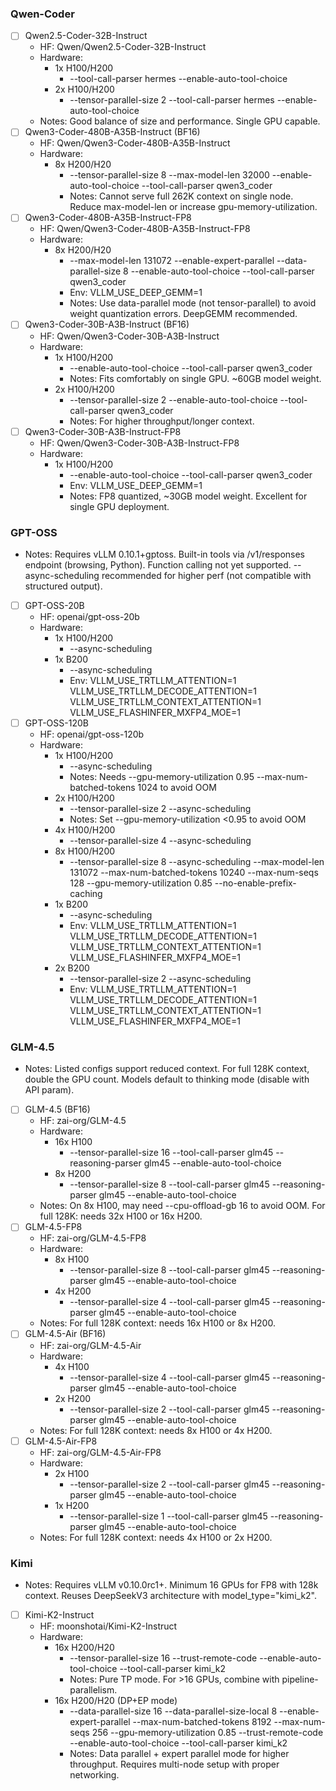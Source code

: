 ### Qwen-Coder
- [ ] Qwen2.5-Coder-32B-Instruct
  - HF: Qwen/Qwen2.5-Coder-32B-Instruct
  - Hardware:
    - 1x H100/H200
      - --tool-call-parser hermes --enable-auto-tool-choice
    - 2x H100/H200
      - --tensor-parallel-size 2 --tool-call-parser hermes --enable-auto-tool-choice
  - Notes: Good balance of size and performance. Single GPU capable.
- [ ] Qwen3-Coder-480B-A35B-Instruct (BF16)
  - HF: Qwen/Qwen3-Coder-480B-A35B-Instruct
  - Hardware:
    - 8x H200/H20
      - --tensor-parallel-size 8 --max-model-len 32000 --enable-auto-tool-choice --tool-call-parser qwen3_coder
      - Notes: Cannot serve full 262K context on single node. Reduce max-model-len or increase gpu-memory-utilization.
- [ ] Qwen3-Coder-480B-A35B-Instruct-FP8
  - HF: Qwen/Qwen3-Coder-480B-A35B-Instruct-FP8
  - Hardware:
    - 8x H200/H20
      - --max-model-len 131072 --enable-expert-parallel --data-parallel-size 8 --enable-auto-tool-choice --tool-call-parser qwen3_coder
      - Env: VLLM_USE_DEEP_GEMM=1
      - Notes: Use data-parallel mode (not tensor-parallel) to avoid weight quantization errors. DeepGEMM recommended.
- [ ] Qwen3-Coder-30B-A3B-Instruct (BF16)
  - HF: Qwen/Qwen3-Coder-30B-A3B-Instruct
  - Hardware:
    - 1x H100/H200
      - --enable-auto-tool-choice --tool-call-parser qwen3_coder
      - Notes: Fits comfortably on single GPU. ~60GB model weight.
    - 2x H100/H200
      - --tensor-parallel-size 2 --enable-auto-tool-choice --tool-call-parser qwen3_coder
      - Notes: For higher throughput/longer context.
- [ ] Qwen3-Coder-30B-A3B-Instruct-FP8
  - HF: Qwen/Qwen3-Coder-30B-A3B-Instruct-FP8
  - Hardware:
    - 1x H100/H200
      - --enable-auto-tool-choice --tool-call-parser qwen3_coder
      - Env: VLLM_USE_DEEP_GEMM=1
      - Notes: FP8 quantized, ~30GB model weight. Excellent for single GPU deployment.

### GPT-OSS
- Notes: Requires vLLM 0.10.1+gptoss. Built-in tools via /v1/responses endpoint (browsing, Python). Function calling not yet supported. --async-scheduling recommended for higher perf (not compatible with structured output).
- [ ] GPT-OSS-20B
  - HF: openai/gpt-oss-20b
  - Hardware:
    - 1x H100/H200
      - --async-scheduling
    - 1x B200
      - --async-scheduling
      - Env: VLLM_USE_TRTLLM_ATTENTION=1 VLLM_USE_TRTLLM_DECODE_ATTENTION=1 VLLM_USE_TRTLLM_CONTEXT_ATTENTION=1 VLLM_USE_FLASHINFER_MXFP4_MOE=1
- [ ] GPT-OSS-120B
  - HF: openai/gpt-oss-120b
  - Hardware:
    - 1x H100/H200
      - --async-scheduling
      - Notes: Needs --gpu-memory-utilization 0.95 --max-num-batched-tokens 1024 to avoid OOM
    - 2x H100/H200
      - --tensor-parallel-size 2 --async-scheduling
      - Notes: Set --gpu-memory-utilization <0.95 to avoid OOM
    - 4x H100/H200
      - --tensor-parallel-size 4 --async-scheduling
    - 8x H100/H200
      - --tensor-parallel-size 8 --async-scheduling --max-model-len 131072 --max-num-batched-tokens 10240 --max-num-seqs 128 --gpu-memory-utilization 0.85 --no-enable-prefix-caching
    - 1x B200
      - --async-scheduling
      - Env: VLLM_USE_TRTLLM_ATTENTION=1 VLLM_USE_TRTLLM_DECODE_ATTENTION=1 VLLM_USE_TRTLLM_CONTEXT_ATTENTION=1 VLLM_USE_FLASHINFER_MXFP4_MOE=1
    - 2x B200
      - --tensor-parallel-size 2 --async-scheduling
      - Env: VLLM_USE_TRTLLM_ATTENTION=1 VLLM_USE_TRTLLM_DECODE_ATTENTION=1 VLLM_USE_TRTLLM_CONTEXT_ATTENTION=1 VLLM_USE_FLASHINFER_MXFP4_MOE=1

### GLM-4.5
- Notes: Listed configs support reduced context. For full 128K context, double the GPU count. Models default to thinking mode (disable with API param).
- [ ] GLM-4.5 (BF16)
  - HF: zai-org/GLM-4.5
  - Hardware:
    - 16x H100
      - --tensor-parallel-size 16 --tool-call-parser glm45 --reasoning-parser glm45 --enable-auto-tool-choice
    - 8x H200
      - --tensor-parallel-size 8 --tool-call-parser glm45 --reasoning-parser glm45 --enable-auto-tool-choice
  - Notes: On 8x H100, may need --cpu-offload-gb 16 to avoid OOM. For full 128K: needs 32x H100 or 16x H200.
- [ ] GLM-4.5-FP8
  - HF: zai-org/GLM-4.5-FP8
  - Hardware:
    - 8x H100
      - --tensor-parallel-size 8 --tool-call-parser glm45 --reasoning-parser glm45 --enable-auto-tool-choice
    - 4x H200
      - --tensor-parallel-size 4 --tool-call-parser glm45 --reasoning-parser glm45 --enable-auto-tool-choice
  - Notes: For full 128K context: needs 16x H100 or 8x H200.
- [ ] GLM-4.5-Air (BF16)
  - HF: zai-org/GLM-4.5-Air
  - Hardware:
    - 4x H100
      - --tensor-parallel-size 4 --tool-call-parser glm45 --reasoning-parser glm45 --enable-auto-tool-choice
    - 2x H200
      - --tensor-parallel-size 2 --tool-call-parser glm45 --reasoning-parser glm45 --enable-auto-tool-choice
  - Notes: For full 128K context: needs 8x H100 or 4x H200.
- [ ] GLM-4.5-Air-FP8
  - HF: zai-org/GLM-4.5-Air-FP8
  - Hardware:
    - 2x H100
      - --tensor-parallel-size 2 --tool-call-parser glm45 --reasoning-parser glm45 --enable-auto-tool-choice
    - 1x H200
      - --tensor-parallel-size 1 --tool-call-parser glm45 --reasoning-parser glm45 --enable-auto-tool-choice
  - Notes: For full 128K context: needs 4x H100 or 2x H200.

### Kimi
- Notes: Requires vLLM v0.10.0rc1+. Minimum 16 GPUs for FP8 with 128k context. Reuses DeepSeekV3 architecture with model_type="kimi_k2".
- [ ] Kimi-K2-Instruct
  - HF: moonshotai/Kimi-K2-Instruct
  - Hardware:
    - 16x H200/H20
      - --tensor-parallel-size 16 --trust-remote-code --enable-auto-tool-choice --tool-call-parser kimi_k2
      - Notes: Pure TP mode. For >16 GPUs, combine with pipeline-parallelism.
    - 16x H200/H20 (DP+EP mode)
      - --data-parallel-size 16 --data-parallel-size-local 8 --enable-expert-parallel --max-num-batched-tokens 8192 --max-num-seqs 256 --gpu-memory-utilization 0.85 --trust-remote-code --enable-auto-tool-choice --tool-call-parser kimi_k2
      - Notes: Data parallel + expert parallel mode for higher throughput. Requires multi-node setup with proper networking.

